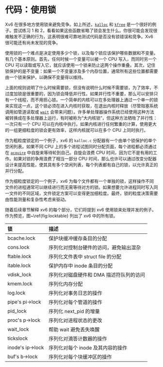 # 代码：使用锁

Xv6 在很多地方使用锁来避免竞争。如上所述，[`kalloc`](/source/xv6-riscv/kernel/kalloc.c) 和 [`kfree`](/source/xv6-riscv/kernel/defs.h) 是一个很好的例子。尝试练习 1 和 2，看看如果这些函数省略了锁会发生什么。你很可能会发现很难触发不正确的行为，这表明很难可靠地测试代码是否没有锁错误和竞争。Xv6 很可能还有尚未发现的竞争。

使用锁的一个难点是决定使用多少个锁，以及每个锁应该保护哪些数据和不变量。有几个基本原则。首先，任何时候一个变量可以被一个 CPU 写入，而同时另一个 CPU 可以读取或写入它，就应该使用一个锁来防止这两个操作重叠。其次，记住锁保护的是不变量：如果一个不变量涉及多个内存位置，通常所有这些位置都需要由一个锁来保护，以确保不变量得以维持。

上面的规则说明了什么时候需要锁，但没有说明什么时候不需要锁，为了效率，不过度加锁是很重要的，因为锁会降低并行性。如果并行性不重要，那么可以安排只有一个线程，而不用担心锁。一个简单的内核可以在多处理器上通过一个单一的锁来实现这一点，这个锁必须在进入内核时获取，在退出内核时释放（尽管阻塞系统调用如管道读取或 [`wait`](/source/xv6-riscv/user/user.h) 会带来问题）。许多单处理器操作系统已经使用这种方法被转换成在多处理器上运行，有时被称为“大内核锁”，但这种方法牺牲了并行性：一次只有一个 CPU 可以在内核中执行。如果内核进行任何繁重的计算，使用更大的一组更细粒度的锁会更有效率，这样内核就可以在多个 CPU 上同时执行。

作为粗粒度锁定的一个例子，xv6 的 `kalloc.c` 分配器有一个由单个锁保护的单个空闲列表。如果不同 CPU 上的多个进程试图同时分配页面，每个进程都必须通过在 [`acquire`](/source/xv6-riscv/kernel/defs.h) 中自旋来等待轮到自己。自旋会浪费 CPU 时间，因为它不是有用的工作。如果对锁的争用浪费了相当一部分 CPU 时间，那么也许可以通过改变分配器设计来提高性能，使其具有多个空闲列表，每个列表都有自己的锁，以允许真正的并行分配。

作为细粒度锁定的一个例子，xv6 为每个文件都有一个单独的锁，这样操作不同文件的进程通常可以继续进行而无需等待对方的锁。如果想要允许进程同时写入同一文件的不同区域，文件锁定方案可以变得更加细粒度。最终，锁的粒度决策需要由性能测量和复杂性考虑来驱动。

随着后续章节解释 xv6 的每个部分，它们将提到 xv6 使用锁来处理并发的例子。作为预览，图~\ref{fig:locktable} 列出了 xv6 中的所有锁。

| **锁** | **描述** |
| :--- | :--- |
| bcache.lock | 保护块缓冲缓存条目的分配 |
| cons.lock | 序列化对控制台硬件的访问，避免输出混杂 |
| ftable.lock | 序列化文件表中 struct file 的分配 |
| itable.lock | 保护内存中 inode 条目的分配 |
| vdisk_lock | 序列化对磁盘硬件和 DMA 描述符队列的访问 |
| kmem.lock | 序列化内存分配 |
| log.lock | 序列化对事务日志的操作 |
| pipe's pi->lock | 序列化对每个管道的操作 |
| pid_lock | 序列化 next_pid 的增量 |
| proc's p->lock | 序列化对进程状态的更改 |
| wait_lock | 帮助 wait 避免丢失唤醒 |
| tickslock | 序列化对滴答计数器的操作 |
| inode's ip->lock | 序列化对每个 inode 及其内容的操作 |
| buf's b->lock | 序列化对每个块缓冲区的操作 |